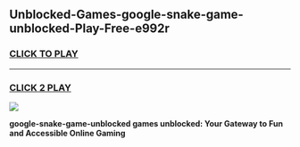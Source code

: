 
## Unblocked-Games-google-snake-game-unblocked-Play-Free-e992r
<h3>
<a href="https://premium76.site?title=google-snake-game-unblocked&ref=21A">CLICK TO PLAY</a></h3>
<hr>

<h3>
<a href="https://premium76.site?title=google-snake-game-unblocked&ref=21A">CLICK 2 PLAY</a>
  
</h3>

<a href="https://premium76.site?title=google-snake-game-unblocked&ref=21A"><img src="https://clearcache.store/games.png"></a>


**google-snake-game-unblocked games unblocked: Your Gateway to Fun and Accessible Online Gaming**
